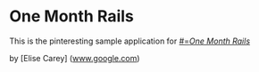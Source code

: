 # One Month Rails

This is the pinteresting sample application for
[#=*One Month Rails*](http://onemonthrails.com)

by [Elise Carey] (www.google.com)